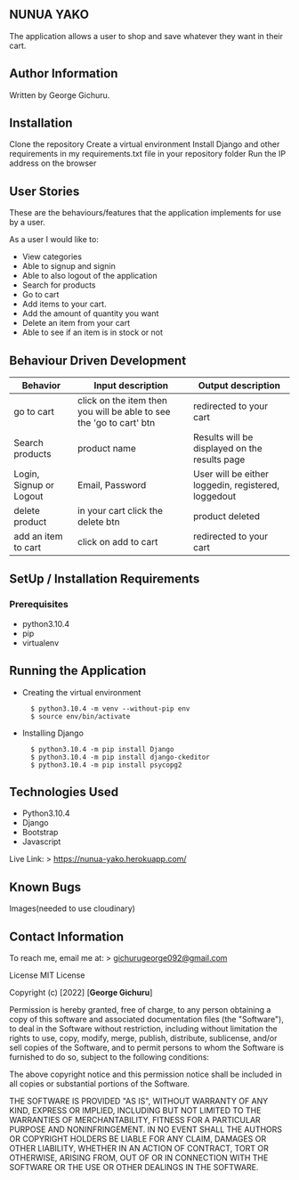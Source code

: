 ## NUNUA YAKO

The application allows a user to shop and save whatever they want in their cart.

## Author Information

Written by George Gichuru.


## Installation

Clone the repository
Create a virtual environment
Install Django and other requirements in my requirements.txt file in your repository folder
Run the IP address on the browser

## User Stories

These are the behaviours/features that the application implements for use by a user.

As a user I would like to:

- View categories
- Able to signup and signin
- Able to also logout of the application
- Search for products
- Go to cart
- Add items to your cart.
- Add the amount of quantity you want 
- Delete an item from your cart
- Able to see if an item is in stock or not


## Behaviour Driven Development

| Behavior                | Input description | Output description                                  |
| ----------------------- | ----------------- | --------------------------------------------------- |
| go to cart     |  click on the item then you will be able to see the 'go to cart' btn  | redirected to your cart          |
| Search products            | product name         | Results will be displayed on the results page       |
| Login, Signup or Logout | Email, Password   | User will be either loggedin, registered, loggedout |
| delete product | in your cart click the delete btn | product deleted |
| add an item to cart  | click on add to cart |  redirected to your cart |

## SetUp / Installation Requirements

### Prerequisites

- python3.10.4
- pip
- virtualenv

## Running the Application

- Creating the virtual environment

        $ python3.10.4 -m venv --without-pip env
        $ source env/bin/activate

- Installing Django

        $ python3.10.4 -m pip install Django
        $ python3.10.4 -m pip install django-ckeditor
        $ python3.10.4 -m pip install psycopg2

## Technologies Used

- Python3.10.4
- Django
- Bootstrap
- Javascript

Live Link: > https://nunua-yako.herokuapp.com/

## Known Bugs 

Images(needed to use cloudinary)

## Contact Information

To reach me, email me at: > gichurugeorge092@gmail.com


License
MIT License

Copyright (c) [2022] [**George Gichuru**]

Permission is hereby granted, free of charge, to any person obtaining a copy of this software and associated documentation files (the "Software"), to deal in the Software without restriction, including without limitation the rights to use, copy, modify, merge, publish, distribute, sublicense, and/or sell copies of the Software, and to permit persons to whom the Software is furnished to do so, subject to the following conditions:

The above copyright notice and this permission notice shall be included in all copies or substantial portions of the Software.

THE SOFTWARE IS PROVIDED "AS IS", WITHOUT WARRANTY OF ANY KIND, EXPRESS OR IMPLIED, INCLUDING BUT NOT LIMITED TO THE WARRANTIES OF MERCHANTABILITY, FITNESS FOR A PARTICULAR PURPOSE AND NONINFRINGEMENT. IN NO EVENT SHALL THE AUTHORS OR COPYRIGHT HOLDERS BE LIABLE FOR ANY CLAIM, DAMAGES OR OTHER LIABILITY, WHETHER IN AN ACTION OF CONTRACT, TORT OR OTHERWISE, ARISING FROM, OUT OF OR IN CONNECTION WITH THE SOFTWARE OR THE USE OR OTHER DEALINGS IN THE SOFTWARE.